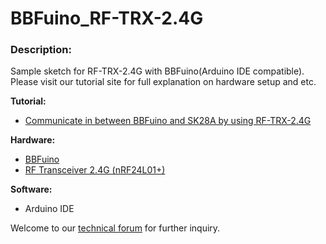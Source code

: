 # BBFuino_RF-TRX-2.4G
<h3>Description:</h3>
Sample sketch for RF-TRX-2.4G with BBFuino(Arduino IDE compatible). Please visit our tutorial site for full explanation on hardware setup and etc. <br/>

<b>Tutorial:</b>
<ul><li><a href="http://tutorial.cytron.com.my/2012/08/06/communicate-in-between-bbfuino-and-sk28a-by-using-rf-trx-2-4g/" target="_blank">Communicate in between BBFuino and SK28A by using RF-TRX-2.4G</a></li>
</ul>
<b>Hardware:</b>
<ul><li><a href="http://www.cytron.com.my/p-bbfuino" target="_blank">BBFuino</a></li>
<li><a href="http://www.cytron.com.my/p-rf-trx-2.4g" target="_blank">RF Transceiver 2.4G (nRF24L01+)</a></li>
</ul>
<b>Software:</b>
<ul><li>Arduino IDE</li>
</ul>

Welcome to our <a href="http://forum.cytron.com.my/" target="_blank">technical forum</a> for further inquiry.
